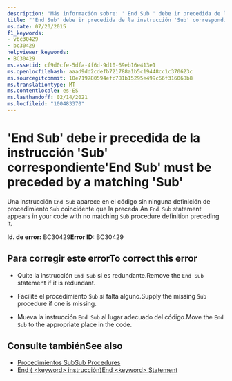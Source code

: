```yaml
---
description: "Más información sobre: ' End Sub ' debe ir precedida de la función ' sub ' correspondiente"
title: "'End Sub' debe ir precedida de la instrucción 'Sub' correspondiente"
ms.date: 07/20/2015
f1_keywords:
- vbc30429
- bc30429
helpviewer_keywords:
- BC30429
ms.assetid: cf9d0cfe-5dfa-4f6d-9d10-69eb16e413e1
ms.openlocfilehash: aaad9dd2cdefb721788a1b5c19448cc1c370623c
ms.sourcegitcommit: 10e719780594efc781b15295e499c66f316068b8
ms.translationtype: MT
ms.contentlocale: es-ES
ms.lasthandoff: 02/14/2021
ms.locfileid: "100483370"
---
```

# <a name="end-sub-must-be-preceded-by-a-matching-sub"></a><span data-ttu-id="eda69-103">'End Sub' debe ir precedida de la instrucción 'Sub' correspondiente</span><span class="sxs-lookup"><span data-stu-id="eda69-103">'End Sub' must be preceded by a matching 'Sub'</span></span>

<span data-ttu-id="eda69-104">Una instrucción `End Sub` aparece en el código sin ninguna definición de procedimiento `Sub` coincidente que la preceda.</span><span class="sxs-lookup"><span data-stu-id="eda69-104">An `End Sub` statement appears in your code with no matching `Sub` procedure definition preceding it.</span></span>  
  
 <span data-ttu-id="eda69-105">**Id. de error:** BC30429</span><span class="sxs-lookup"><span data-stu-id="eda69-105">**Error ID:** BC30429</span></span>  
  
## <a name="to-correct-this-error"></a><span data-ttu-id="eda69-106">Para corregir este error</span><span class="sxs-lookup"><span data-stu-id="eda69-106">To correct this error</span></span>  
  
- <span data-ttu-id="eda69-107">Quite la instrucción `End Sub` si es redundante.</span><span class="sxs-lookup"><span data-stu-id="eda69-107">Remove the `End Sub` statement if it is redundant.</span></span>  
  
- <span data-ttu-id="eda69-108">Facilite el procedimiento `Sub` si falta alguno.</span><span class="sxs-lookup"><span data-stu-id="eda69-108">Supply the missing `Sub` procedure if one is missing.</span></span>  
  
- <span data-ttu-id="eda69-109">Mueva la instrucción `End Sub` al lugar adecuado del código.</span><span class="sxs-lookup"><span data-stu-id="eda69-109">Move the `End Sub` to the appropriate place in the code.</span></span>  
  
## <a name="see-also"></a><span data-ttu-id="eda69-110">Consulte también</span><span class="sxs-lookup"><span data-stu-id="eda69-110">See also</span></span>

- [<span data-ttu-id="eda69-111">Procedimientos Sub</span><span class="sxs-lookup"><span data-stu-id="eda69-111">Sub Procedures</span></span>](../programming-guide/language-features/procedures/sub-procedures.md)
- [<span data-ttu-id="eda69-112">End ( \<keyword> instrucción)</span><span class="sxs-lookup"><span data-stu-id="eda69-112">End \<keyword> Statement</span></span>](../language-reference/statements/end-keyword-statement.md)
